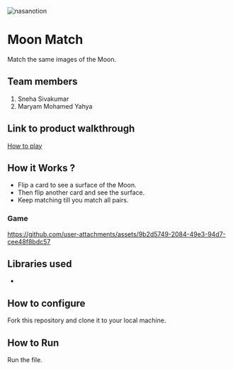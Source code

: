 




![nasanotion](https://github.com/user-attachments/assets/f5e65cb8-48c0-4dc0-b757-bf3569f32d2f)

# Moon Match
Match the same images of the Moon.
## Team members
1. Sneha Sivakumar
2. Maryam Mohamed Yahya
## Link to product walkthrough
[How to play]((https://github.com/MaryamMohamedYahya/Shuttle/blob/main/README.md#game))
## How it Works ?
- Flip a card to see a surface of the Moon. 
- Then flip another card and see the surface.
- Keep matching till you match all pairs. 

### Game
https://github.com/user-attachments/assets/9b2d5749-2084-49e3-94d7-cee48f8bdc57


## Libraries used
-
## How to configure
Fork this repository and clone it to your local machine.
## How to Run
Run the file.
